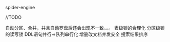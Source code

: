 spider-engine


//TODO

自动分区、合并，并且自动罗盘后还会出现不一致。。。
表级锁的合理化
分区级锁的读写锁
DDL语句并行=>队列串行化
增删改文档并发安全
搜索结果排序

